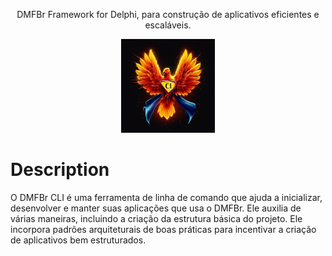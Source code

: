 <p align="center">DMFBr Framework for Delphi, para construção de aplicativos eficientes e escaláveis.</p>
<p align="center">
  <img src="assets/cli.jfif" alt="super CLI" width="150">
</p>

# Description
O DMFBr CLI é uma ferramenta de linha de comando que ajuda a inicializar, desenvolver e manter suas aplicações que usa o DMFBr. Ele auxilia de várias maneiras, incluindo a criação da estrutura básica do projeto. Ele incorpora padrões arquiteturais de boas práticas para incentivar a criação de aplicativos bem estruturados.
